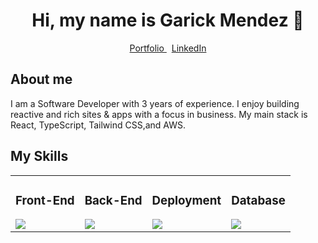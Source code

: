 <div align="center">
  <h1>Hi, my name is Garick Mendez 👋</h1>
  <div">
    <a href="https://garickm.com">
      Portfolio
    </a>
    &nbsp;
    <a href="https://linkedin.com/in/garick-mendez/">
      LinkedIn
    </a>
  </div>
</div>

<div align="left">
  <h2>About me</h2>
  <p>I am a Software Developer with 3 years of experience. I enjoy building reactive and rich sites & apps with a focus in business. My main stack is React, TypeScript, Tailwind CSS,and AWS.</p>
</div>

<div>
  <h2>My Skills</h2>
  <table align="center">
    <tr>
      <td>
        <div>
          <h3>Front-End</h3>
          <img src="https://skillicons.dev/icons?i=react,ts,tailwind,next&perline=4" />
        </div>
      </td>
      <td>
        <div>
          <h3>Back-End</h3>
          <img src="https://skillicons.dev/icons?i=nodejs,python,php,laravel&perline=4" />
        </div>
      </td>
      <td>
        <div>
          <h3>Deployment</h3>
          <img src="https://skillicons.dev/icons?i=aws,docker,nginx&perline=4" />
        </div>
      </td>
      <td>
        <div>
          <h3>Database</h3>
          <img src="https://skillicons.dev/icons?i=mysql,dynamodb&perline=4" />
        </div>
      </td>
  </tr>
</table>
</div>
